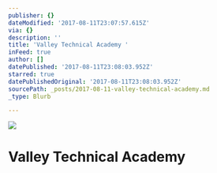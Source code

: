 ```yaml
---
publisher: {}
dateModified: '2017-08-11T23:07:57.615Z'
via: {}
description: ''
title: 'Valley Technical Academy '
inFeed: true
author: []
datePublished: '2017-08-11T23:08:03.952Z'
starred: true
datePublishedOriginal: '2017-08-11T23:08:03.952Z'
sourcePath: _posts/2017-08-11-valley-technical-academy.md
_type: Blurb

---
```

![](https://the-grid-user-content.s3-us-west-2.amazonaws.com/3c42b34a-52da-4daf-99ba-5931bbf95466.jpg)

# Valley Technical Academy